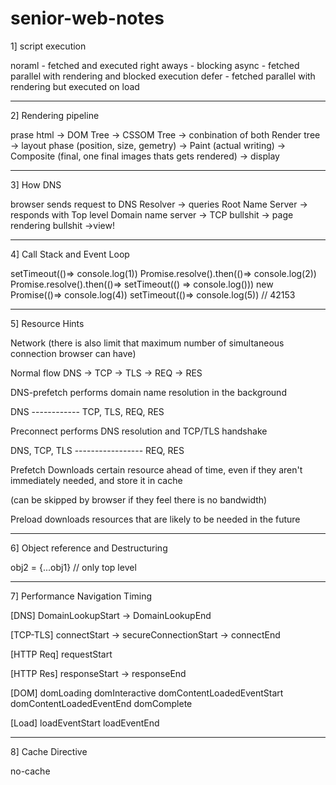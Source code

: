 # senior-web-notes

1] script execution 

noraml - fetched and executed right aways - blocking
async - fetched parallel with rendering and blocked execution
defer - fetched parallel with rendering but executed on load

--------------

2] Rendering pipeline

prase html -> DOM Tree -> CSSOM Tree -> conbination of both Render tree -> layout phase (position, size, gemetry) ->  Paint (actual writing) ->  Composite (final, one final images thats gets rendered) -> display


---------------

3] How DNS

browser sends request to DNS Resolver -> queries Root Name Server -> responds with Top level Domain name server -> TCP bullshit -> page rendering bullshit ->view!


------------------

4] Call Stack and Event Loop

setTimeout(()=> console.log(1))
Promise.resolve().then(()=> console.log(2))
Promise.resolve().then(()=> setTimeout(() => console.log()))
new Promise(()=> console.log(4))
setTimeout(()=> console.log(5))
// 42153

-----------------------------

5] Resource Hints

Network
(there is also limit that maximum number of simultaneous connection browser can have)

Normal flow
DNS -> TCP -> TLS -> REQ ->  RES

DNS-prefetch
performs domain name resolution in the background

DNS ------------  TCP, TLS, REQ, RES


Preconnect
performs DNS resolution and TCP/TLS handshake

DNS, TCP, TLS ----------------- REQ, RES


Prefetch
Downloads certain resource ahead of time, even if they aren't immediately needed, and store it in cache

(can be skipped by browser if they feel there is no bandwidth)


Preload
downloads resources that are likely to be needed in the future


--------------------


6] Object reference and Destructuring

obj2 = {...obj1}
// only top level 


------------

7] Performance Navigation Timing

[DNS]
DomainLookupStart -> DomainLookupEnd 

[TCP-TLS]
connectStart -> secureConnectionStart -> connectEnd

[HTTP Req]
requestStart 

[HTTP Res]
responseStart -> responseEnd

[DOM]
domLoading
domInteractive
domContentLoadedEventStart
domContentLoadedEventEnd
domComplete

[Load]
loadEventStart
loadEventEnd

---------------

8] Cache Directive

no-cache






